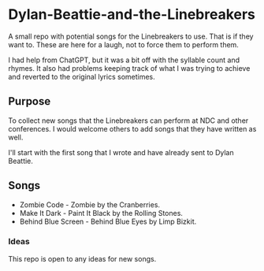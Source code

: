 # Dylan-Beattie-and-the-Linebreakers

A small repo with potential songs for the Linebreakers to use. That is if they want to. These are here for a laugh, not to force them to perform them.

I had help from ChatGPT, but it was a bit off with the syllable count and rhymes. It also had problems keeping track of what I was trying to achieve and reverted to the original lyrics sometimes.

## Purpose

To collect new songs that the Linebreakers can perform at NDC and other conferences. I would welcome others to add songs that they have written as well.

I'll start with the first song that I wrote and have already sent to Dylan Beattie.

## Songs

* Zombie Code - Zombie by the Cranberries.
* Make It Dark - Paint It Black by the Rolling Stones.
* Behind Blue Screen - Behind Blue Eyes by Limp Bizkit.

### Ideas

This repo is open to any ideas for new songs.
